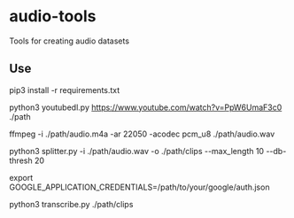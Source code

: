 # audio-tools
Tools for creating audio datasets

## Use

pip3 install -r requirements.txt

python3 youtubedl.py https://www.youtube.com/watch?v=PpW6UmaF3c0 ./path

ffmpeg -i ./path/audio.m4a -ar 22050 -acodec pcm_u8 ./path/audio.wav

python3 splitter.py -i ./path/audio.wav -o ./path/clips --max_length 10 --db-thresh 20

export GOOGLE_APPLICATION_CREDENTIALS=/path/to/your/google/auth.json

python3 transcribe.py ./path/clips
